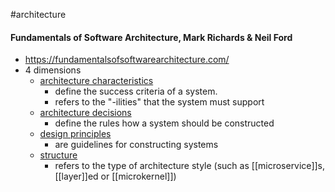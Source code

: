 #architecture 

#### Fundamentals of Software Architecture, Mark Richards & Neil Ford
- https://fundamentalsofsoftwarearchitecture.com/
- 4 dimensions
	- [architecture characteristics](https://fundamentalsofsoftwarearchitecture.com/images/book/fosa_0104.png) 
		- define the success criteria of a system. 
		- refers to the "-ilities" that the system must support
	- [architecture decisions]()
		- define the rules how a system should be constructed
	- [design principles](https://fundamentalsofsoftwarearchitecture.com/images/book/fosa_0106.png)
		- are guidelines for constructing systems
	- [structure](https://fundamentalsofsoftwarearchitecture.com/images/book/fosa_0103.png)
		- refers to the type of architecture style (such as [[microservice]]s, [[layer]]ed or [[microkernel]])
